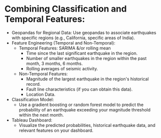 # Combining Classification and Temporal Features:
 * Geopandas for Regional Data: Use geopandas to associate earthquakes with specific regions (e.g., California, specific areas of India).
 * Feature Engineering (Temporal and Non-Temporal):
   * Temporal Features: SARIMA &/or rolling mean
     * Time since the last significant earthquake in the region.
     * Number of smaller earthquakes in the region within the past month, 3 months, 6 months.
     * Rolling averages of seismic activity.
   * Non-Temporal Features:
     * Magnitude of the largest earthquake in the region's historical record.
     * Fault line characteristics (if you can obtain this data).
     * Location Data.
 * Classification Model:
   * Use a gradient boosting or random forest model to predict the probability of an earthquake exceeding your magnitude threshold within the next month.
 * Tableau Dashboard:
   * Visualize the predicted probabilities, historical earthquake data, and relevant features on your dashboard.

